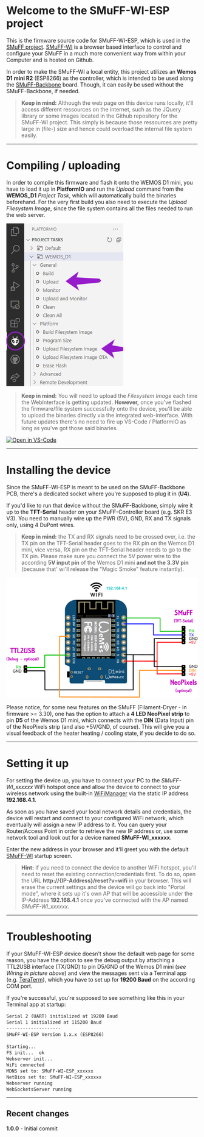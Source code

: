 
# Welcome to the SMuFF-WI-ESP project

This is the firmware source code for SMuFF-WI-ESP, which is used in the [SMuFF project](https://github.com/technik-gegg/SMuFF-1.1).
[SMuFF-WI](https://github.com/technik-gegg/SMuFF-WI) is a browser based interface to control and configure your SMuFF in a much more convenient way from within your Computer and is hosted on Github.

In order to make the SMuFF-WI a local entity, this project utilizes an **Wemos D1 mini R2** (ESP8266) as the controller, which is intended to be used along the [SMuFF-Backbone](https://sites.google.com/view/the-smuff/work-in-progress?authuser=0#h.lsp6q12gba4c) board. Though, it can easily be used without the SMuFF-Backbone, if needed.

>**Keep in mind:** Although the web page on this device runs locally, it'll access different ressources on the internet, such as the JQuery library or some images located in the Github repository for the SMuFF-WI project. This simply is because those ressources are pretty large in (file-) size and hence could overload the internal file system easily.

---

# Compiling / uploading

In order to compile this firmware and flash it onto the WEMOS D1 mini, you have to load it up in **PlatformIO** and run the *Upload* command from the **WEMOS_D1** *Project Task*, which will automatically build the binaries beforehand.
For the very first build you also need to execute the *Upload Filesystem Image*, since the file system contains all the files needed to run the web server.

![Upload](images/Upload.jpg)

>**Keep in mind:** You will need to upload the *Filesystem Image* each time the WebInterface is getting updated.
**However,** once you've flashed the firmware/file system successfully onto the device, you'll be able to upload the binaries directly via the integrated web-interface. With future updates there's no need to fire up VS-Code / PlatformIO as long as you've got those said binaries.

[![Open in VS-Code](https://open.vscode.dev/badges/open-in-vscode.svg)](https://open.vscode.dev/technik-gegg/SMuFF-WI-ESP/master)

---

# Installing the device

Since the SMuFF-WI-ESP is meant to be used on the SMuFF-Backbone PCB, there's a dedicated socket where you're supposed to plug it in (**U4**).

If you'd like to run that device without the SMuFF-Backbone, simply wire it up to the **TFT-Serial** header on your SMuFF-Controller board (e.g. SKR E3 V3). You need to manually wire up the PWR (5V), GND, RX and TX signals only, using 4 DuPont wires.

>**Keep in mind:** the TX and RX signals need to be crossed over, i.e. the TX pin on the TFT-Serial header goes to the RX pin on the Wemos D1 mini, vice versa, RX pin on the TFT-Serial header needs to go to the TX pin.
Please make sure you connect the 5V power wire to the according **5V input pin** of the Wemos D1 mini **and not the 3.3V pin** (because that' wi'll release the "Magic Smoke" feature instantly).

![Wiring](/images/Wiring.png)

Please notice, for some new features on the SMuFF (Filament-Dryer - in firmware >= 3.30), one has the option to attach a **4 LED NeoPixel strip** to pin **D5** of the Wemos D1 mini, which connects with the **DIN** (Data Input) pin of the NeoPixels strip (and also +5V/GND, of course).
This will give you a visual feedback of the heater heating / cooling state, if you decide to do so.

---

# Setting it up

For setting the device up, you have to connect your PC to the *SMuFF-WI_xxxxxx* WiFi hotspot once and allow the device to connect to your wireless network using the built-in [WiFiManager](https://github.com/tzapu/WiFiManager) via the static IP address **192.168.4.1**.

As soon as you have saved your local network details and credentials, the device will restart and connect to your configured WiFi network, which eventually will assign a new IP address to it. You can query your Router/Access Point in order to retrieve the new IP address or, use some network tool and look out for a device named **SMuFF-WI_xxxxxx**.

Enter the new address in your browser and it'll greet you with the default [SMuFF-WI](https://github.com/technik-gegg/SMuFF-WI) startup screen.

>**Hint:** If you need to connect the device to another WiFi hotspot, you'll need to reset the existing connection/credentials first.
To do so, open the URL **http://{IP-Address}/reset?v=wifi** in your browser. This will erase the current settings and the device will go back into "Portal mode", where it sets up it's own AP that will be accessible under the IP-Address **192.168.4.1** once you've connected with the AP named *SMuFF-WI_xxxxxx*.

---

# Troubleshooting

If your SMuFF-WI-ESP device doesn't show the default web page for some reason, you have the option to see the debug output by attaching a TTL2USB interface (TX/GND) to pin D5/GND of the Wemos D1 mini (*see Wiring in picture above*) and view the messages sent via a Terminal app (e.g. [TeraTerm](https://teratermproject.github.io/index-en.html)), which you have to set up for **19200 Baud** on the according COM port.

If you're successful, you're supposed to see something like this in your Terminal app at startup:

```text
Serial 2 (UART) initialized at 19200 Baud
Serial 1 initialized at 115200 Baud
--------------------
SMuFF-WI-ESP Version 1.x.x (ESP8266)

Starting...
FS init...  ok
Webserver init...
WiFi connected
MDNS set to: SMuFF-WI-ESP_xxxxxx
NetBios set to: SMuFF-WI-ESP_xxxxxx
Webserver running
WebSocketsServer running
```

---

## Recent changes

**1.0.0** - Initial commit
